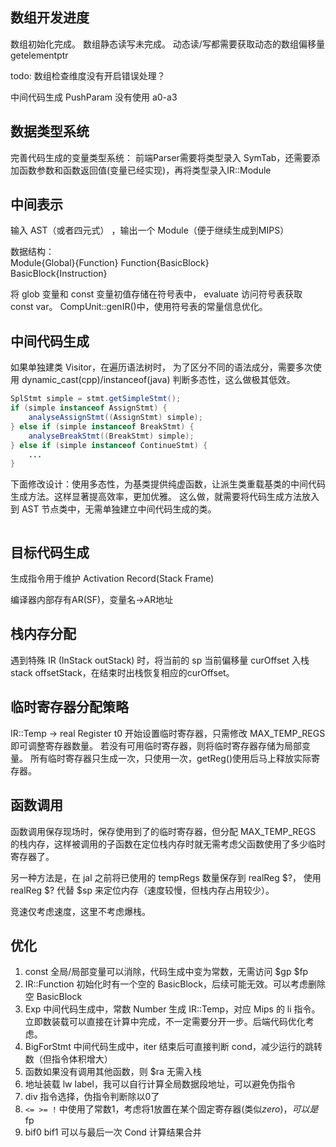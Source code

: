 ## 数组开发进度

数组初始化完成。
数组静态读写未完成。
动态读/写都需要获取动态的数组偏移量 getelementptr

todo: 数组检查维度没有开启错误处理？

中间代码生成 PushParam 没有使用 a0-a3

## 数据类型系统

完善代码生成的变量类型系统：
前端Parser需要将类型录入 SymTab，还需要添加函数参数和函数返回值(变量已经实现)，再将类型录入IR::Module

## 中间表示

输入 AST（或者四元式） ，输出一个 Module（便于继续生成到MIPS）

数据结构：  
Module{Global}{Function}
Function{BasicBlock}  
BasicBlock{Instruction}

将 glob 变量和 const 变量初值存储在符号表中， evaluate 访问符号表获取 const var。
CompUnit::genIR()中，使用符号表的常量信息优化。

## 中间代码生成

如果单独建类 Visitor，在遍历语法树时，
为了区分不同的语法成分，需要多次使用 dynamic_cast(cpp)/instanceof(java) 判断多态性，这么做极其低效。

```java
SplStmt simple = stmt.getSimpleStmt();
if (simple instanceof AssignStmt) {
    analyseAssignStmt((AssignStmt) simple);
} else if (simple instanceof BreakStmt) {
    analyseBreakStmt((BreakStmt) simple);
} else if (simple instanceof ContinueStmt) {
    ...
}
```

下面修改设计：使用多态性，为基类提供纯虚函数，让派生类重载基类的中间代码生成方法。这样显著提高效率，更加优雅。
这么做，就需要将代码生成方法放入到 AST 节点类中，无需单独建立中间代码生成的类。

```c++

```

## 目标代码生成

生成指令用于维护 Activation Record(Stack Frame)

编译器内部存有AR(SF)，变量名->AR地址

## 栈内存分配

遇到特殊 IR (InStack outStack) 时，将当前的 sp 当前偏移量 curOffset 入栈 stack<int> offsetStack，在结束时出栈恢复相应的curOffset。

## 临时寄存器分配策略

IR::Temp -> real Register
t0 开始设置临时寄存器，只需修改 MAX_TEMP_REGS 即可调整寄存器数量。
若没有可用临时寄存器，则将临时寄存器存储为局部变量。
所有临时寄存器只生成一次，只使用一次，getReg()使用后马上释放实际寄存器。

## 函数调用

函数调用保存现场时，保存使用到了的临时寄存器，但分配 MAX_TEMP_REGS 的栈内存，这样被调用的子函数在定位栈内存时就无需考虑父函数使用了多少临时寄存器了。

另一种方法是，在 jal 之前将已使用的 tempRegs 数量保存到 realReg $?，
使用 realReg $? 代替 $sp 来定位内存（速度较慢，但栈内存占用较少）。

竞速仅考虑速度，这里不考虑爆栈。

## 优化

1. const 全局/局部变量可以消除，代码生成中变为常数，无需访问 $gp $fp
2. IR::Function 初始化时有一个空的 BasicBlock，后续可能无效。可以考虑删除空 BasicBlock
3. Exp 中间代码生成中，常数 Number 生成 IR::Temp，对应 Mips 的 li 指令。立即数装载可以直接在计算中完成，不一定需要分开一步。后端代码优化考虑。
4. BigForStmt 中间代码生成中，iter 结束后可直接判断 cond，减少运行的跳转数（但指令体积增大）
5. 函数如果没有调用其他函数，则 $ra 无需入栈
6. 地址装载 lw label，我可以自行计算全局数据段地址，可以避免伪指令
7. div 指令选择，伪指令判断除以0了
8. `<= >= !` 中使用了常数1，考虑将1放置在某个固定寄存器(类似$zero)，可以是$fp
9. bif0 bif1 可以与最后一次 Cond 计算结果合并